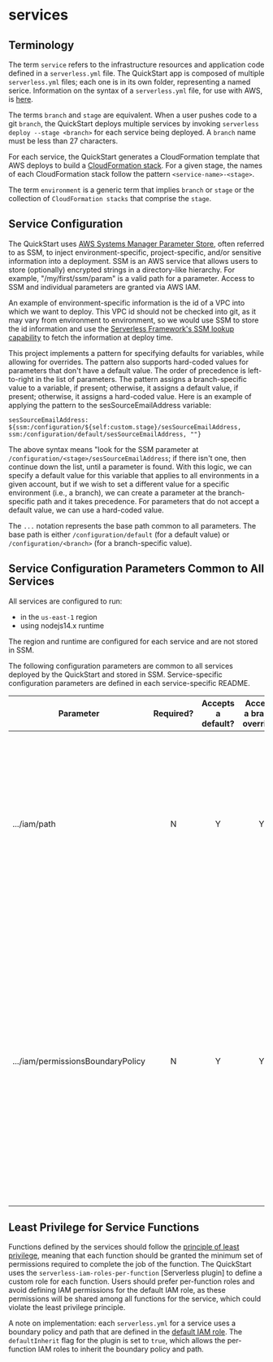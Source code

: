# services

## Terminology

The term `service` refers to the infrastructure resources and application code defined in a `serverless.yml` file. The QuickStart app is composed of multiple `serverless.yml` files; each one is in its own folder, representing a named serice. Information on the syntax of a `serverless.yml` file, for use with AWS, is [here](https://www.serverless.com/framework/docs/providers/aws/guide/serverless.yml).

The terms `branch` and `stage` are equivalent. When a user pushes code to a git `branch`, the QuickStart deploys multiple services by invoking `serverless deploy --stage <branch>` for each service being deployed. A `branch` name must be less than 27 characters.

For each service, the QuickStart generates a CloudFormation template that AWS deploys to build a [CloudFormation stack](https://docs.aws.amazon.com/AWSCloudFormation/latest/UserGuide/stacks.html). For a given stage, the names of each CloudFormation stack follow the pattern `<service-name>-<stage>`.

The term `environment` is a generic term that implies `branch` or `stage` or the collection of `CloudFormation stacks` that comprise the `stage`.

## Service Configuration

The QuickStart uses [AWS Systems Manager Parameter Store](https://docs.aws.amazon.com/systems-manager/latest/userguide/systems-manager-parameter-store.html), often referred to as SSM, to inject environment-specific, project-specific, and/or sensitive information into a deployment.
SSM is an AWS service that allows users to store (optionally) encrypted strings in a directory-like hierarchy. For example, "/my/first/ssm/param" is a valid path for a parameter. Access to SSM and individual parameters are granted via AWS IAM.

An example of environment-specific information is the id of a VPC into which we want to deploy. This VPC id should not be checked into git, as it may vary from environment to environment, so we would use SSM to store the id information and use the [Serverless Framework's SSM lookup capability](https://www.serverless.com/framework/docs/providers/aws/guide/variables/#reference-variables-using-the-ssm-parameter-store) to fetch the information at deploy time.

This project implements a pattern for specifying defaults for variables, while allowing for overrides. The pattern also supports hard-coded values for parameters that don't have a default value. The order of precedence is left-to-right in the list of parameters. The pattern assigns a branch-specific value to a variable, if present; otherwise, it assigns a default value, if present; otherwise, it assigns a hard-coded value. Here is an example of applying the pattern to the sesSourceEmailAddress variable:

`sesSourceEmailAddress: ${ssm:/configuration/${self:custom.stage}/sesSourceEmailAddress, ssm:/configuration/default/sesSourceEmailAddress, ""}`

The above syntax means "look for the SSM parameter at `/configuration/<stage>/sesSourceEmailAddress`; if there isn't one, then continue down the list, until a parameter is found. With this logic, we can specify a default value for this variable that applies to all environments in a given account, but if we wish to set a different value for a specific environment (i.e., a branch), we can create a parameter at the branch-specific path and it takes precedence. For parameters that do not accept a default value, we can use a hard-coded value.

The `...` notation represents the base path common to all parameters. The base path is either `/configuration/default` (for a default value) or `/configuration/<branch>` (for a branch-specific value).

## Service Configuration Parameters Common to All Services

All services are configured to run:

- in the `us-east-1` region
- using nodejs14.x runtime

The region and runtime are configured for each service and are not stored in SSM.

The following configuration parameters are common to all services deployed by the QuickStart and stored in SSM. Service-specific configuration parameters are defined in each service-specific README.

| Parameter                         | Required? | Accepts a default? | Accepts a branch override? | Purpose                                                                                                                                                                                                                                                                                                                                                                                                    |
| --------------------------------- | :-------: | :----------------: | :------------------------: | ---------------------------------------------------------------------------------------------------------------------------------------------------------------------------------------------------------------------------------------------------------------------------------------------------------------------------------------------------------------------------------------------------------- |
| .../iam/path                      |     N     |         Y          |             Y              | Specifies the [IAM Path](https://docs.aws.amazon.com/IAM/latest/UserGuide/reference_identifiers.html#identifiers-friendly-names) at which all IAM objects should be created. The default value is "/". The path variable in IAM is used for grouping related users and groups in a unique namespace, usually for organizational purposes.                                                                  |
| .../iam/permissionsBoundaryPolicy |     N     |         Y          |             Y              | Specifies the [IAM Permissions Boundary](https://docs.aws.amazon.com/IAM/latest/UserGuide/access_policies_boundaries.html) that should be attached to all IAM objects. A permissions boundary is an advanced feature for using a managed policy to set the maximum permissions that an identity-based policy can grant to an IAM entity. If set, this parameter should contain the full ARN to the policy. |

## Least Privilege for Service Functions

Functions defined by the services should follow the [principle of least privilege](https://en.wikipedia.org/wiki/Principle_of_least_privilege), meaning that each function should be granted the minimum set of permissions required to complete the job of the function. The QuickStart uses the `serverless-iam-roles-per-function` [Serverless plugin] to define a custom role for each function. Users should prefer per-function roles and avoid defining IAM permissions for the default IAM role, as these permissions will be shared among all functions for the service, which could violate the least privilege principle.

A note on implementation: each `serverless.yml` for a service uses a boundary policy and path that are defined in the [default IAM role](https://www.serverless.com/framework/docs/providers/aws/guide/iam#the-default-iam-role). The `defaultInherit` flag for the plugin is set to `true`, which allows the per-function IAM roles to inherit the boundary policy and path.
